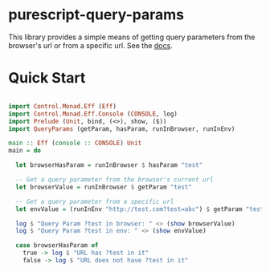 # purescript-query-params

This library provides a simple means of getting query parameters from the browser's url or from a specific url.  See the
[docs](./docs/QueryParams.md).

# Quick Start

```purescript

import Control.Monad.Eff (Eff)
import Control.Monad.Eff.Console (CONSOLE, log)
import Prelude (Unit, bind, (<>), show, ($))
import QueryParams (getParam, hasParam, runInBrowser, runInEnv)

main :: Eff (console :: CONSOLE) Unit
main = do

  let browserHasParam = runInBrowser $ hasParam "test"

  -- Get a query parameter from the browser's current url
  let browserValue = runInBrowser $ getParam "test"

  -- Get a query parameter from a specific url
  let envValue = (runInEnv "http://test.com?test=abc") $ getParam "test"

  log $ "Query Param ?test in browser: " <> (show browserValue)
  log $ "Query Param ?test in env: " <> (show envValue)

  case browserHasParam of
    true -> log $ "URL has ?test in it"
    false -> log $ "URL does not have ?test in it"

```
